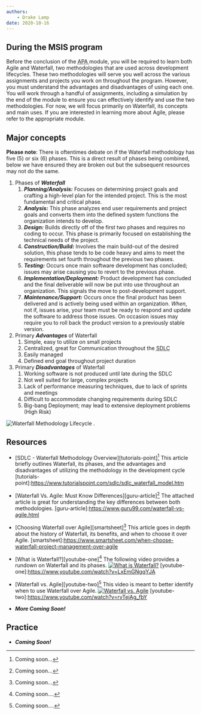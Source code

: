 ```yaml
---
authors:
    - Drake Lamp
date: 2020-10-16
---
```


## During the MSIS program

Before the conclusion of the <abbr title = "Agile, Processes, and Automation"> APA </abbr> module, you will be required to learn both Agile and Waterfall, two methodologies that are used across development lifecycles. These two methodologies will serve you well across the various assignments and projects you work on throughout the program. However, you must understand the advantages and disadvantages of using each one. You will work through a handful of assignments, including a simulation by the end of the module to ensure you can effectively identify and use the two methodologies. For now, we will focus primarily on Waterfall, its concepts and main uses. If you are interested in learning more about Agile, please refer to the appropriate module.

## Major concepts

**Please note**: There is oftentimes debate on if the Waterfall methodology has five (5) or six (6) phases. This is a direct result of phases being combined, below we have ensured they are broken out but the subsequent resources may not do the same.

1. Phases of _**Waterfall**_
    1. _**Planning/Analysis:**_ Focuses on determining project goals and crafting a high-level plan for the intended project. This is the most fundamental and critical phase.
    2. _**Analysis:**_ This phase analyzes end user requirements and project goals and converts them into the defined system functions the organization intends to develop.
    3. _**Design:**_ Builds directly off of the first two phases and requires no coding to occur. This phase is primarily focused on establishing the technical needs of the project.
    4. _**Construction/Build:**_ Involves the main build-out of the desired solution, this phase tends to be code heavy and aims to meet the requirements set fourth throughout the previous two phases.  
    5. _**Testing:**_ Occurs once  main software development has concluded; issues may arise causing you to revert to the previous phase.
    6. _**Implementation/Deployment:**_ Product development has concluded and the final deliverable will now be put into use throughout an organization. This signals the move to post-development support.
    7. _**Maintenance/Support:**_ Occurs once the final product has been delivered and is actively being used within an organization. _When_, not if, issues arise, your team must be ready to respond and update the software to address those issues. On occasion issues may require you to roll back the product version to a previously stable version.
2. Primary _**Advantages**_ of Waterfall
    1. Simple, easy to utilize on small projects
    2. Centralized, great for Communication throughout the <abbr title = "Software Development Lifecycle"> SDLC </abbr>
    3. Easily managed
    4. Defined end goal throughout project duration
3. Primary _**Disadvantages**_ of Waterfall
    1. Working software is not produced until late during the SDLC
    2. Not well suited for large, complex projects
    3. Lack of performance measuring techniques, due to lack of sprints and meetings
    4. Difficult to accommodate changing requirements during SDLC
    5. Big-bang Deployment; may lead to extensive deployment problems (High Risk)

![Waterfall Methodology Lifecycle](/images/waterfall_lifecycle.png "Text to show on mouseover") .

## Resources

*  [SDLC - Waterfall Methodology Overview][tutorials-point][^citation-one] This article briefly outlines Waterfall, its phases, and the advantages and disadvantages of utilizing the methodology in the development cycle
[tutorials-point]:https://www.tutorialspoint.com/sdlc/sdlc_waterfall_model.htm
[^citation-one]: Coming soon...

*  [Waterfall Vs. Agile: Must Know Differences][guru-article][^citation-two] The attached article is great for understanding the key differences between both methodologies.
[guru-article]:https://www.guru99.com/waterfall-vs-agile.html
[^citation-two]: Coming soon...

*  [Choosing Waterfall over Agile][smartsheet][^citation-three] This article goes in depth about the history of Waterfall, its benefits, and when to choose it over Agile.
[smartsheet]:https://www.smartsheet.com/when-choose-waterfall-project-management-over-agile
[^citation-three]: Coming soon...

*  [What is Waterfall?][youtube-one][^citation-four] The following video provides a rundown on Waterfall and its phases.
[![What is Waterfall?](https://img.youtube.com/vi/LxEmGNgqYJA/0.jpg)](https://www.youtube.com/watch?v=LxEmGNgqYJA)
[youtube-one]:https://www.youtube.com/watch?v=LxEmGNgqYJA
[^citation-four]: Coming soon....

*  [Waterfall vs. Agile][youtube-two][^citation-five] This video is meant to better identify when to use Waterfall over Agile.
[![Waterfall vs. Agile](https://img.youtube.com/vi/rvTejAg_fbY/0.jpg)](https://www.youtube.com/watch?v=rvTejAg_fbY)
[youtube-two]:https://www.youtube.com/watch?v=rvTejAg_fbY
[^citation-five]: Coming soon....

*  _**More Coming Soon!**_

## Practice

*  _**Coming Soon!**_
